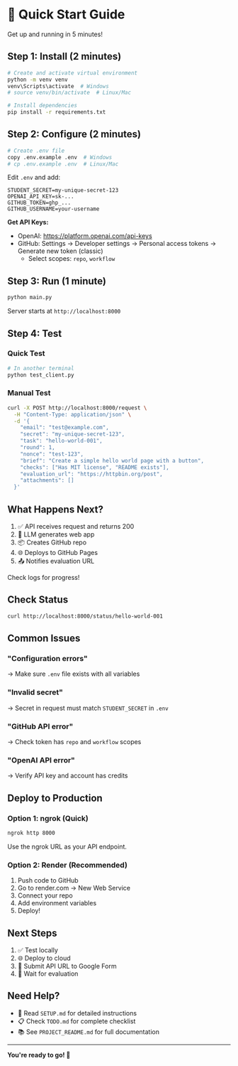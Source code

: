 # 🚀 Quick Start Guide

Get up and running in 5 minutes!

## Step 1: Install (2 minutes)

```bash
# Create and activate virtual environment
python -m venv venv
venv\Scripts\activate  # Windows
# source venv/bin/activate  # Linux/Mac

# Install dependencies
pip install -r requirements.txt
```

## Step 2: Configure (2 minutes)

```bash
# Create .env file
copy .env.example .env  # Windows
# cp .env.example .env  # Linux/Mac
```

Edit `.env` and add:
```env
STUDENT_SECRET=my-unique-secret-123
OPENAI_API_KEY=sk-...
GITHUB_TOKEN=ghp_...
GITHUB_USERNAME=your-username
```

**Get API Keys:**
- OpenAI: https://platform.openai.com/api-keys
- GitHub: Settings → Developer settings → Personal access tokens → Generate new token (classic)
  - Select scopes: `repo`, `workflow`

## Step 3: Run (1 minute)

```bash
python main.py
```

Server starts at `http://localhost:8000`

## Step 4: Test

### Quick Test
```bash
# In another terminal
python test_client.py
```

### Manual Test
```bash
curl -X POST http://localhost:8000/request \
  -H "Content-Type: application/json" \
  -d '{
    "email": "test@example.com",
    "secret": "my-unique-secret-123",
    "task": "hello-world-001",
    "round": 1,
    "nonce": "test-123",
    "brief": "Create a simple hello world page with a button",
    "checks": ["Has MIT license", "README exists"],
    "evaluation_url": "https://httpbin.org/post",
    "attachments": []
  }'
```

## What Happens Next?

1. ✅ API receives request and returns 200
2. 🤖 LLM generates web app
3. 📦 Creates GitHub repo
4. 🌐 Deploys to GitHub Pages
5. 📤 Notifies evaluation URL

Check logs for progress!

## Check Status

```bash
curl http://localhost:8000/status/hello-world-001
```

## Common Issues

### "Configuration errors"
→ Make sure `.env` file exists with all variables

### "Invalid secret"
→ Secret in request must match `STUDENT_SECRET` in `.env`

### "GitHub API error"
→ Check token has `repo` and `workflow` scopes

### "OpenAI API error"
→ Verify API key and account has credits

## Deploy to Production

### Option 1: ngrok (Quick)
```bash
ngrok http 8000
```
Use the ngrok URL as your API endpoint.

### Option 2: Render (Recommended)
1. Push code to GitHub
2. Go to render.com → New Web Service
3. Connect your repo
4. Add environment variables
5. Deploy!

## Next Steps

1. ✅ Test locally
2. 🌐 Deploy to cloud
3. 📝 Submit API URL to Google Form
4. 🎯 Wait for evaluation

## Need Help?

- 📖 Read `SETUP.md` for detailed instructions
- 📋 Check `TODO.md` for complete checklist
- 📚 See `PROJECT_README.md` for full documentation

---

**You're ready to go! 🎉**
